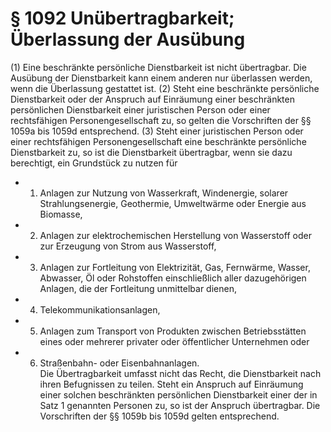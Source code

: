 # § 1092 Unübertragbarkeit; Überlassung der Ausübung
(1) Eine beschränkte persönliche Dienstbarkeit ist nicht übertragbar. Die Ausübung der Dienstbarkeit kann einem anderen nur überlassen werden, wenn die Überlassung gestattet ist.
(2) Steht eine beschränkte persönliche Dienstbarkeit oder der Anspruch auf Einräumung einer beschränkten persönlichen Dienstbarkeit einer juristischen Person oder einer rechtsfähigen Personengesellschaft zu, so gelten die Vorschriften der §§ 1059a bis 1059d entsprechend.
(3) Steht einer juristischen Person oder einer rechtsfähigen Personengesellschaft eine beschränkte persönliche Dienstbarkeit zu, so ist die Dienstbarkeit übertragbar, wenn sie dazu berechtigt, ein Grundstück zu nutzen für
* 1. Anlagen zur Nutzung von Wasserkraft, Windenergie, solarer Strahlungsenergie, Geothermie, Umweltwärme oder Energie aus Biomasse,
* 2. Anlagen zur elektrochemischen Herstellung von Wasserstoff oder zur Erzeugung von Strom aus Wasserstoff,
* 3. Anlagen zur Fortleitung von Elektrizität, Gas, Fernwärme, Wasser, Abwasser, Öl oder Rohstoffen einschließlich aller dazugehörigen Anlagen, die der Fortleitung unmittelbar dienen,
* 4. Telekommunikationsanlagen,
* 5. Anlagen zum Transport von Produkten zwischen Betriebsstätten eines oder mehrerer privater oder öffentlicher Unternehmen oder
* 6. Straßenbahn- oder Eisenbahnanlagen.  
Die Übertragbarkeit umfasst nicht das Recht, die Dienstbarkeit nach ihren Befugnissen zu teilen. Steht ein Anspruch auf Einräumung einer solchen beschränkten persönlichen Dienstbarkeit einer der in Satz 1 genannten Personen zu, so ist der Anspruch übertragbar. Die Vorschriften der §§ 1059b bis 1059d gelten entsprechend.